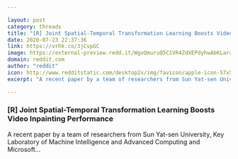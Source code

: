 ```yaml
---

layout: post
category: threads
title: "[R] Joint Spatial-Temporal Transformation Learning Boosts Video Inpainting Performance"
date: 2020-07-23 22:37:36
link: https://vrhk.co/3jCvpGC
image: https://external-preview.redd.it/WgvQmuruQ5C1VR4ZdXEPdyhwAbKLaraxNWil9uHHkoY.jpg?width=868&height=454.45026178&auto=webp&crop=868:454.45026178,smart&s=a088ff2703bd536d9c5c9e4d9e1ed1d7c02cd3ed
domain: reddit.com
author: "reddit"
icon: http://www.redditstatic.com/desktop2x/img/favicon/apple-icon-57x57.png
excerpt: "A recent paper by a team of researchers from Sun Yat-sen University, Key Laboratory of Machine Intelligence and Advanced Computing and Microsoft..."

---
```


### [R] Joint Spatial-Temporal Transformation Learning Boosts Video Inpainting Performance

A recent paper by a team of researchers from Sun Yat-sen University, Key Laboratory of Machine Intelligence and Advanced Computing and Microsoft...